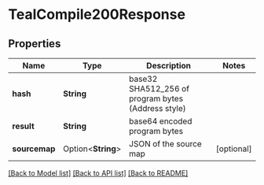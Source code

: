 # TealCompile200Response

## Properties

Name | Type | Description | Notes
------------ | ------------- | ------------- | -------------
**hash** | **String** | base32 SHA512_256 of program bytes (Address style) | 
**result** | **String** | base64 encoded program bytes | 
**sourcemap** | Option<**String**> | JSON of the source map | [optional]

[[Back to Model list]](../README.md#documentation-for-models) [[Back to API list]](../README.md#documentation-for-api-endpoints) [[Back to README]](../README.md)


